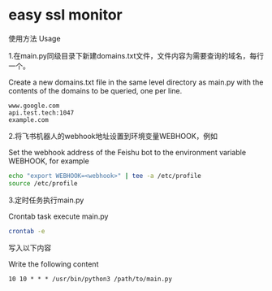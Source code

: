 # easy ssl monitor

使用方法 Usage

1.在main.py同级目录下新建domains.txt文件，文件内容为需要查询的域名，每行一个。

Create a new domains.txt file in the same level directory as main.py with the contents of the domains to be queried, one per line.

```text
www.google.com
api.test.tech:1047
example.com
```

2.将飞书机器人的webhook地址设置到环境变量WEBHOOK，例如

Set the webhook address of the Feishu bot to the environment variable WEBHOOK, for example
```bash
echo "export WEBHOOK=<webhook>" | tee -a /etc/profile
source /etc/profile
```

3.定时任务执行main.py

Crontab task execute main.py
```bash
crontab -e
```
写入以下内容

Write the following content
```text
10 10 * * * /usr/bin/python3 /path/to/main.py
```
